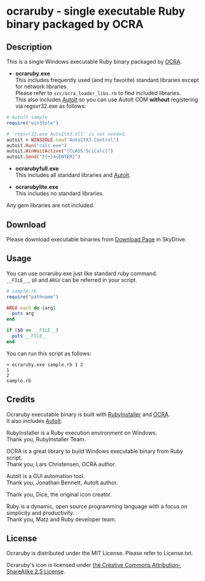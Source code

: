 # ocraruby - single executable Ruby binary packaged by OCRA

## Description

This is a single Windows executable Ruby binary packaged by [OCRA](https://github.com/larsch/ocra).

* **ocraruby.exe**  
  This includes frequently used (and my favorite) standard libraries except for network libraries.  
  Please refer to `src/ocra_loader_libs.rb` to find included libraries.  
  This also includes [AutoIt](http://www.autoitscript.com/site/autoit/) so 
  you can use AutoIt COM **without** registering via regsvr32.exe as follows:

```ruby
# AutoIt sample
require("win32ole")

# 'regsvr32.exe AutoItX3.dll' is not needed.
autoit = WIN32OLE.new("AutoItX3.Control")
autoit.Run("calc.exe")
autoit.WinWaitActive("[CLASS:SciCalc]")
autoit.Send("3{+}4{ENTER}")
```

* **ocrarubyfull.exe**  
  This includes all standard libraries and [AutoIt](http://www.autoitscript.com/site/autoit/).

* **ocrarubylite.exe**  
  This includes no standard libraries.

Any gem libraries are not included.

## Download

Please download executable binaries from [Download Page](http://sdrv.ms/1ajvzqQ) in SkyDrive.

## Usage

You can use ocraruby.exe just like standard ruby command.  
`__FILE__`, `$0` and `ARGV` can be referred in your script.

```ruby
# sample.rb
require("pathname")

ARGV.each do |arg|
  puts arg
end

if ($0 == __FILE__)
  puts __FILE__
end
```

You can run this script as follows:
```console
> ocraruby.exe sample.rb 1 2
1
2
sample.rb
```

## Credits

Ocraruby executable binary is built with [RubyInstaller](http://rubyinstaller.org/) and [OCRA](https://github.com/larsch/ocra).  
It also includes [AutoIt](http://www.autoitscript.com/site/autoit/).

RubyInstaller is a Ruby execution environment on Windows.  
Thank you, RubyInstaller Team.

OCRA is a great library to build Windows executable binary from Ruby script.  
Thank you, Lars Christensen, OCRA author.

AutoIt is a GUI automation tool.  
Thank you, Jonathan Bennett, AutoIt author.

Thank you, Dice, the original icon creator.

Ruby is a dynamic, open source programming language with a focus on simplicity and productivity.  
Thank you, Matz and Ruby developer team.

## License

Ocraruby is distributed under the MIT License.
Please refer to License.txt.

Ocraruby's icon is licensed under [the Creative Commons Attribution-ShareAlike 2.5 License](http://creativecommons.org/licenses/by-sa/2.5/).
